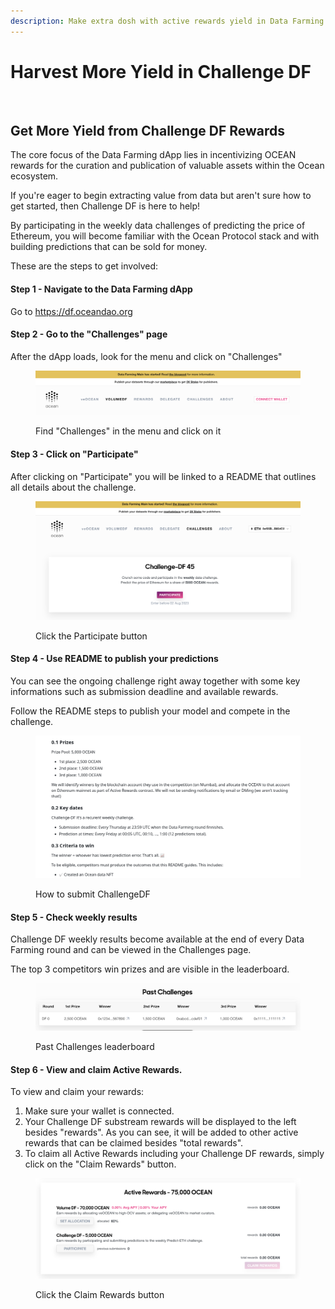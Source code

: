 ```yaml
---
description: Make extra dosh with active rewards yield in Data Farming
---
```


# Harvest More Yield in Challenge DF

<figure><img src="../.gitbook/assets/rewards/gif/challenge-df.gif" alt=""></figure>

## Get More Yield from Challenge DF Rewards

The core focus of the Data Farming dApp lies in incentivizing OCEAN rewards for the curation and publication of valuable assets within the Ocean ecosystem.  

If you're eager to begin extracting value from data but aren't sure how to get started, then Challenge DF is here to help!

By participating in the weekly data challenges of predicting the price of Ethereum, you will become familiar with the Ocean Protocol stack and with building predictions that can be sold for money.

These are the steps to get involved:

#### Step 1 - Navigate to the Data Farming dApp

Go to https://df.oceandao.org

#### Step 2 - Go to the "Challenges" page

After the dApp loads, look for the menu and click on "Challenges"

<figure><img src="../.gitbook/assets/rewards/volumeDF-page.png" alt=""><figcaption><p>Find "Challenges" in the menu and click on it</p></figcaption></figure>

#### Step 3 - Click on "Participate"

After clicking on "Participate" you will be linked to a README that outlines all details about the challenge.

<figure><img src="../.gitbook/assets/rewards/challenge-active.png" alt=""><figcaption><p>Click the Participate button</p></figcaption></figure>

#### Step 4 - Use README to publish your predictions

You can see the ongoing challenge right away together with some key informations such as submission deadline and available rewards.

Follow the README steps to publish your model and compete in the challenge.

<figure><img src="../.gitbook/assets/rewards/challenge-df-readme.png" alt=""><figcaption><p>How to submit ChallengeDF</p></figcaption></figure>

#### Step 5 - Check weekly results

Challenge DF weekly results become available at the end of every Data Farming round and can be viewed in the Challenges page.

The top 3 competitors win prizes and are visible in the leaderboard.

<figure><img src="../.gitbook/assets/rewards/challenge-history.png" alt=""><figcaption><p>Past Challenges leaderboard</p></figcaption></figure>

#### Step 6 - View and claim Active Rewards.

To view and claim your rewards:
1. Make sure your wallet is connected.
2. Your Challenge DF substream rewards will be displayed to the left besides "rewards". As you can see, it will be added to other active rewards that can be claimed besides "total rewards".
3. To claim all Active Rewards including your Challenge DF rewards, simply click on the "Claim Rewards" button.

<figure><img src="../.gitbook/assets/rewards/challenge-substream.png" alt=""><figcaption><p>Click the Claim Rewards button</p></figcaption></figure>